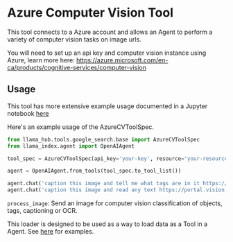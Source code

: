 # Azure Computer Vision Tool

This tool connects to a Azure account and allows an Agent to perform a variety of computer vision tasks on image urls.

You will need to set up an api key and computer vision instance using Azure, learn more here: https://azure.microsoft.com/en-ca/products/cognitive-services/computer-vision

## Usage

This tool has more extensive example usage documented in a Jupyter notebook [here](https://github.com/emptycrown/llama-hub/tree/main/llama_hub/tools/notebooks/azure_vision.ipynb)

Here's an example usage of the AzureCVToolSpec.

```python
from llama_hub.tools.google_search.base import AzureCVToolSpec
from llama_index.agent import OpenAIAgent

tool_spec = AzureCVToolSpec(api_key='your-key', resource='your-resource')

agent = OpenAIAgent.from_tools(tool_spec.to_tool_list())

agent.chat('caption this image and tell me what tags are in it https://portal.vision.cognitive.azure.com/dist/assets/ImageCaptioningSample1-bbe41ac5.png')
agent.chat('caption this image and read any text https://portal.vision.cognitive.azure.com/dist/assets/OCR3-4782f088.jpg')
```

`process_image`: Send an image for computer vision classification of objects, tags, captioning or OCR.

This loader is designed to be used as a way to load data as a Tool in a Agent. See [here](https://github.com/emptycrown/llama-hub/tree/main) for examples.
